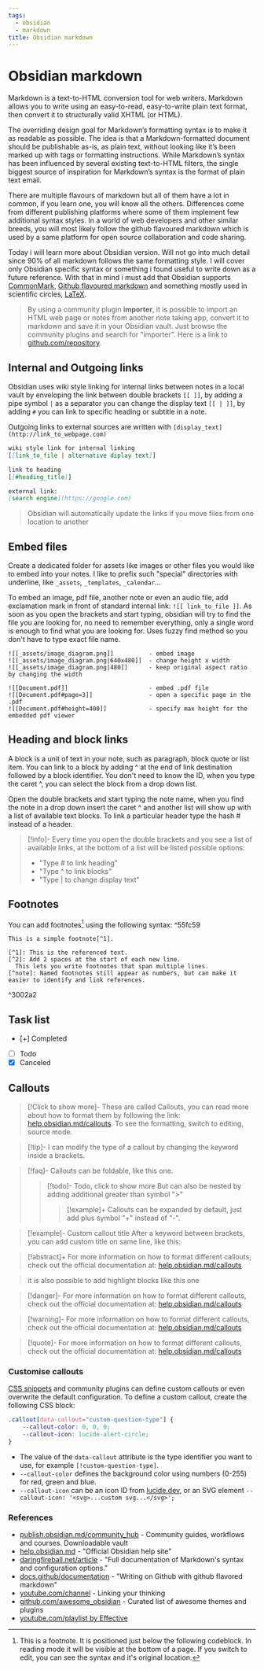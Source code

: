 ```yaml
---
tags:
  - obsidian
  - markdown
title: Obsidian markdown
---
```


# Obsidian markdown

Markdown is a text-to-HTML conversion tool for web writers. Markdown allows you to write using an easy-to-read, easy-to-write plain text format, then convert it to structurally valid XHTML (or HTML).

The overriding design goal for Markdown’s formatting syntax is to make it as readable as possible. The idea is that a Markdown-formatted document should be publishable as-is, as plain text, without looking like it’s been marked up with tags or formatting instructions. While Markdown’s syntax has been influenced by several existing text-to-HTML filters, the single biggest source of inspiration for Markdown’s syntax is the format of plain text email.

There are multiple flavours of markdown but all of them have a lot in common, if you learn one, you will know all the others. Differences come from different publishing platforms where some of them implement few additional syntax styles. In a world of web developers and other similar breeds, you will most likely follow the github flavoured markdown which is used by a same platform for open source collaboration and code sharing.

Today i will learn more about Obsidian version. Will not go into much detail since 90% of all markdown follows the same formatting style. I will cover only Obsidian specific syntax or something i found useful to write down as a future reference. With that in mind i must add that Obsidian supports [CommonMark](https://commonmark.org/), [Github flavoured markdown](https://github.github.com/gfm/) and something mostly used in scientific circles, [LaTeX](https://www.latex-project.org/).

>By using a community plugin **importer**, it is possible to import an HTML web page or notes from another note taking app, convert it to markdown and save it in your Obsidian vault. Just browse the community plugins and search for "importer". Here is a link to [github.com/repository](https://github.com/obsidianmd/obsidian-importer).

## Internal and Outgoing links

Obsidian uses wiki style linking for internal links between notes in a local vault by enveloping the link between double brackets `[[ ]]`, by adding a pipe symbol `|` as a separator you can change the display text `[[ | ]]`, by adding `#` you can link to specific heading or subtitle in a note.

Outgoing links to external sources are written with `[display_text](http://link_to_webpage.com)`

```markdown
wiki style link for internal linking
[[link_to_file | alternative diplay text]]

link to heading
[[#heading_title]]

external link:
[search engine](https://google.com)
```

>Obsidian will automatically update the links if you move files from one location to another

## Embed files

Create a dedicated folder for assets like images or other files you would like to embed into your notes. I like to prefix  such "special" directories with underline, like `_assets`, `_templates`, `_calendar`...

To embed an image, pdf file, another note or even an audio file, add exclamation mark in front of standard internal link: `![[ link_to_file ]]`. As soon as you open the brackets and start typing, obsidian will try to find the file you are looking for, no need to remember everything, only a single word is enough to find what you are looking for. Uses fuzzy find method so you don't have to type exact file name.

```wiki
![[_assets/image_diagram.png]]          - embed image
![[_assets/image_diagram.png|640x480]]  - change height x width
![[_assets/image_diagram.png|480]]      - keep original aspect ratio by changing the width

![[Document.pdf]]                       - embed .pdf file
![[Document.pdf#page=3]]                - open a specific page in the .pdf
![[Document.pdf#height=400]]            - specify max height for the embedded pdf viewer
```

## Heading and block links

A block is a unit of text in your note, such as paragraph, block quote or list item. You can link to a block by adding ^ at the end of link destination followed by a block identifier. You don't need to know the ID, when you type the caret ^, you can select the block from a drop down list.

Open the double brackets and start typing the note name, when you find the note in a drop down insert the caret ^ and another list will show up with a list of available text blocks. To link a particular header type the hash # instead of a header.

>[!info]-
>Every time you open the double brackets and you see a list of available links, at the bottom of a list will be listed possible options:
>- "Type # to link heading"
>- "Type ^ to link blocks"
>- "Type | to change display text"

## Footnotes

You can add footnotes[^1] using the following syntax: ^55fc59

```
This is a simple footnote[^1].

[^1]: This is the referenced text.
[^2]: Add 2 spaces at the start of each new line.
  This lets you write footnotes that span multiple lines.
[^note]: Named footnotes still appear as numbers, but can make it easier to identify and link references.
```

^3002a2

## Task list

- [+] Completed
- [ ] Todo
- [x] Canceled

## Callouts

>[!Click to show more]-
These are called Callouts,  you can read more about how to format them by following the link: [help.obsidian.md/callouts](https://help.obsidian.md/Editing+and+formatting/Callouts). To see the formatting, switch to editing, source mode.

>[!tip]-
I can modify the type of a callout by changing the keyword inside a brackets.

>[!faq]-
Callouts can be foldable, like this one.
>>[!todo]- Todo, click to show more
But can also be nested by adding additional greater than symbol ">"
>>>[!example]+
Callouts can be expanded by default, just add plus symbol "+" instead of "-".

>[!example]- Custom callout title
After a keyword between brackets, you can add custom title on same line, like this:

>[!abstract]+
>For more information on how to format different callouts, check out the official documentation at:
>[help.obsidian.md/callouts](https://help.obsidian.md/Editing+and+formatting/Callouts)

>it is also possible to add highlight blocks like this one

>[!danger]-
>For more information on how to format different callouts, check out the official documentation at:
>[help.obsidian.md/callouts](https://help.obsidian.md/Editing+and+formatting/Callouts)

>[!warning]-
>For more information on how to format different callouts, check out the official documentation at:
>[help.obsidian.md/callouts](https://help.obsidian.md/Editing+and+formatting/Callouts)

>[!quote]-
>For more information on how to format different callouts, check out the official documentation at:
>[help.obsidian.md/callouts](https://help.obsidian.md/Editing+and+formatting/Callouts)

### Customise callouts

[CSS snippets](https://help.obsidian.md/Extending+Obsidian/CSS+snippets) and community plugins can define custom callouts or even overwrite the default configuration. To define a custom callout, create the following CSS block:

```css
.callout[data-callout="custom-question-type"] {
    --callout-color: 0, 0, 0;
    --callout-icon: lucide-alert-circle;
}
```

- The value of the `data-callout` attribute is the type identifier you want to use, for example `[!custom-question-type]`.
- `--callout-color` defines the background color using numbers (0-255) for red, green and blue.
- `--callout-icon` can be an icon ID from [lucide.dev](https://lucide.dev/), or an SVG element `--callout-icon: '<svg>...custom svg...</svg>';`

### References

- [publish.obsidian.md/community_hub](https://publish.obsidian.md/hub/00+-+Start+here) - Community guides, workflows and courses. Downloadable vault
- [help.obsidian.md](https://help.obsidian.md/Home) - "Official Obsidian help site"
- [daringfireball.net/article](https://daringfireball.net/projects/markdown/) - "Full documentation of Markdown's syntax and configuration options."
- [docs.github/documentation](https://docs.github.com/en/get-started/writing-on-github) - "Writing on Github with github flavored markdown"
- [youtube.com/channel](https://www.youtube.com/@linkingyourthinking) - Linking your thinking
- [github.com/awesome_obsidian](https://github.com/kmaasrud/awesome-obsidian) - Curated list of awesome themes and plugins
- [youtube.com/playlist by Effective](https://www.youtube.com/playlist?list=PLrI2d6gSaO9BCd8HjgkSY1yd50nyfxYpN)

[^1]: This is a footnote. It is positioned just below the following codeblock. In reading mode it will be visible at the bottom of a page. If you switch to edit, you can see the syntax and it's original location.
